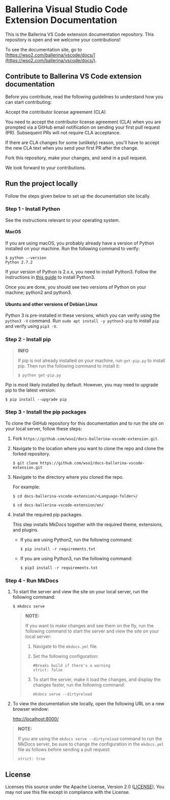 # Ballerina Visual Studio Code Extension Documentation

This is the Ballerina VS Code extension documentation repository. This repository is open and we welcome your contributions!

To see the documentation site, go to [https://wso2.com/ballerina/vscode/docs/](https://wso2.com/ballerina/vscode/docs/).

## Contribute to Ballerina VS Code extension documentation

Before you contribute, read the following guidelines to understand how you can start contributing:

Accept the contributor license agreement (CLA)

You need to accept the contributor license agreement (CLA) when you are prompted via a GitHub email notification on sending your first pull request (PR). Subsequent PRs will not require CLA acceptance.

If there are CLA changes for some (unlikely) reason, you'll have to accept the new CLA text when you send your first PR after the change.

Fork this repository, make your changes, and send in a pull request.

We look forward to your contributions.

## Run the project locally

Follow the steps given below to set up the documentation site locally.

### Step 1 - Install Python

See the instructions relevant to your operating system.

#### MacOS
If you are using macOS, you probably already have a version of Python installed on your machine. Run the following command to verify:

```shell
$ python --version
Python 2.7.2
```

If your version of Python is 2.x.x, you need to install Python3. Follow the instructions in [this guide](https://docs.python-guide.org/starting/install3/osx/) to install Python3.

Once you are done, you should see two versions of Python on your machine; python2 and python3.

#### Ubuntu and other versions of Debian Linux

Python 3 is pre-installed in these versions, which you can verify using the `python3 -V` command. Run `sudo apt install -y python3-pip` to install `pip` and verify using `pip3 -V`.

### Step 2 - Install pip
>
> **INFO**
>
> If pip is not already installed on your machine, run `get-pip.py` to install pip. Then run the following command to install it:
> ```shell
> $ python get-pip.py
> ```
>

Pip is most likely installed by default. However, you may need to upgrade pip to the latest version:

```shell
$ pip install --upgrade pip
```

### Step 3 - Install the pip packages

To clone the GitHub repository for this documentation and to run the site on your local server, follow these steps:

1. Fork `https://github.com/wso2/docs-ballerina-vscode-extension.git`.
2. Navigate to the location where you want to clone the repo and clone the forked repository.

    ```shell
    $ git clone https://github.com/wso2/docs-ballerina-vscode-extension.git
    ```

3. Navigate to the directory where you cloned the repo.

    For example:

    ```shell
    $ cd docs-ballerina-vscode-extension/<Language-folder>/
    ```

    ```shell
    $ cd docs-ballerina-vscode-extension/en/
    ```

4. Install the required pip packages.

    This step installs MkDocs together with the required theme, extensions, and plugins.

    - If you are using Python2, run the following command:

      ```shell
      $ pip install -r requirements.txt
      ```

    - If you are using Python3, run the following command:

      ```shell
      $ pip3 install -r requirements.txt
      ```

### Step 4 - Run MkDocs

1. To start the server and view the site on your local server, run the following command:

    ```shell
    $ mkdocs serve
    ```

    > **NOTE:**
    >
    > If you want to make changes and see them on the fly, run the following command to start the server and view the site on your local server:
    > 1. Navigate to the `mkdocs.yml` file.
    > 2. Set the following configuration: 
    >     ```
    >     #Breaks build if there's a warning
    >     strict: false
    >     ```
    > 3. To start the server, make it load the changes, and display the changes faster, run the following command: 
    >
    >    `mkdocs serve --dirtyreload`
  
2. To view the documentation site locally, open the following URL on a new browser window:

    [http://localhost:8000/](http://localhost:8000/)

> **NOTE:**
>
> If you are using the `mkdocs serve --dirtyreload` command to run the MkDocs server, be sure to change the configuration in the `mkdocs.yml` file as follows before sending a pull request:
>
> `strict: true` 

## License

Licenses this source under the Apache License, Version 2.0 ([LICENSE](LICENSE)), You may not use this file except in compliance with the License.

